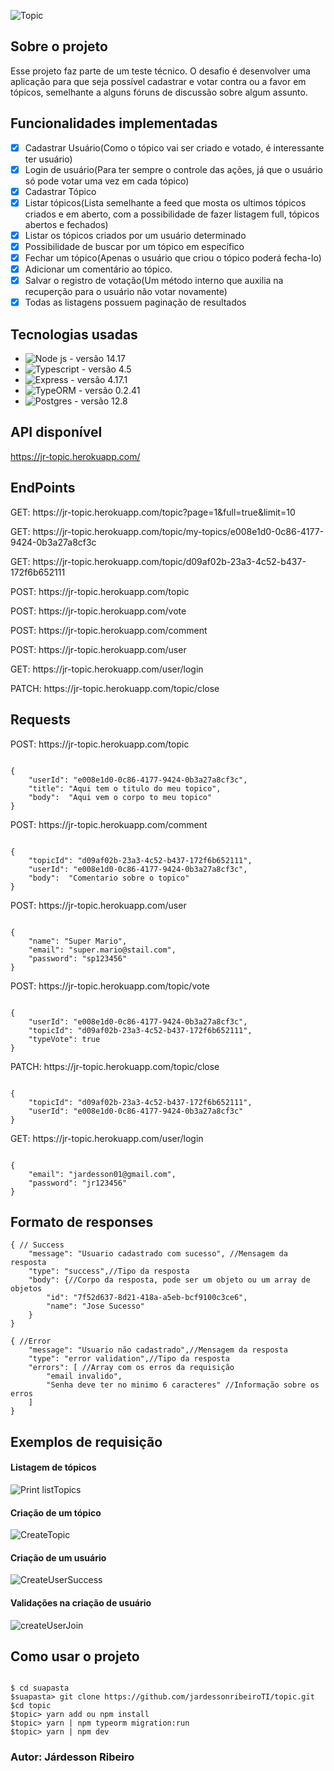 ![Topic](https://user-images.githubusercontent.com/45296422/146786527-065e26e3-5acf-447d-a3bc-e35e2f9061f8.jpg)

## Sobre o projeto
Esse projeto faz parte de um teste técnico. O desafio é desenvolver uma aplicação para que seja possível cadastrar e votar 
contra ou a favor em tópicos, semelhante a alguns fóruns de discussão sobre algum assunto.

## Funcionalidades implementadas
- [x] Cadastrar Usuário(Como o tópico vai ser criado e votado, é interessante ter usuário)
- [x] Login de usuário(Para ter sempre o controle das ações, já que o usuário só pode votar uma vez em cada tópico)
- [x] Cadastrar Tópico
- [x] Listar tópicos(Lista semelhante a feed que mosta os ultimos tópicos criados e em aberto, com a possibilidade de fazer listagem full, tópicos abertos e fechados)
- [x] Listar os tópicos criados por um usuário determinado
- [x] Possibilidade de buscar por um tópico em específico
- [x] Fechar um tópico(Apenas o usuário que criou o tópico poderá fecha-lo)
- [x] Adicionar um comentário ao tópico.
- [x] Salvar o registro de votação(Um método interno que auxilia na recuperção para o usuário não votar novamente)
- [x] Todas as listagens possuem paginação de resultados

## Tecnologias usadas 
- ![Node js]("https://nodejs.org/en/") - versão 14.17
- ![Typescript]("https://www.typescriptlang.org/") - versão 4.5
- ![Express]("https://expressjs.com/") - versão 4.17.1
- ![TypeORM]("https://typeorm.io/#/") - versão 0.2.41
- ![Postgres]("https://www.postgresql.org/") - versão 12.8

## API disponível
https://jr-topic.herokuapp.com/

## EndPoints

<p>GET: https://jr-topic.herokuapp.com/topic?page=1&full=true&limit=10</p>
<p>GET: https://jr-topic.herokuapp.com/topic/my-topics/e008e1d0-0c86-4177-9424-0b3a27a8cf3c</p>
<p>GET: https://jr-topic.herokuapp.com/topic/d09af02b-23a3-4c52-b437-172f6b652111</p>
<p>POST: https://jr-topic.herokuapp.com/topic</p>
<p>POST: https://jr-topic.herokuapp.com/vote</p>
<p>POST: https://jr-topic.herokuapp.com/comment</p>
<p>POST: https://jr-topic.herokuapp.com/user</p>
<p>GET: https://jr-topic.herokuapp.com/user/login</p>
<p>PATCH: https://jr-topic.herokuapp.com/topic/close</p>

## Requests
<p>POST: https://jr-topic.herokuapp.com/topic</p>

```

{
	"userId": "e008e1d0-0c86-4177-9424-0b3a27a8cf3c",
	"title": "Aqui tem o titulo do meu topico",
	"body":  "Aqui vem o corpo to meu topico"
}

```

<p>POST: https://jr-topic.herokuapp.com/comment</p>

```

{
	"topicId": "d09af02b-23a3-4c52-b437-172f6b652111",
	"userId": "e008e1d0-0c86-4177-9424-0b3a27a8cf3c",
	"body":  "Comentario sobre o topico"
}

```

<p>POST: https://jr-topic.herokuapp.com/user</p>

```

{
	"name": "Super Mario",
	"email": "super.mario@stail.com",
	"password": "sp123456"	
}

```

<p>POST: https://jr-topic.herokuapp.com/topic/vote</p>

```

{
	"userId": "e008e1d0-0c86-4177-9424-0b3a27a8cf3c",
	"topicId": "d09af02b-23a3-4c52-b437-172f6b652111",
	"typeVote": true
}

```

<p>PATCH: https://jr-topic.herokuapp.com/topic/close</p>

```

{
	"topicId": "d09af02b-23a3-4c52-b437-172f6b652111",
	"userId": "e008e1d0-0c86-4177-9424-0b3a27a8cf3c"
}

```

<p>GET: https://jr-topic.herokuapp.com/user/login</p>

```

{
	"email": "jardesson01@gmail.com",
	"password": "jr123456" 
}

```


## Formato de responses
``` 
{ // Success
	"message": "Usuario cadastrado com sucesso", //Mensagem da resposta
	"type": "success",//Tipo da resposta
	"body": {//Corpo da resposta, pode ser um objeto ou um array de objetos
		"id": "7f52d637-8d21-418a-a5eb-bcf9100c3ce6",
		"name": "Jose Sucesso"
	}
}

```

``` 
{ //Error
	"message": "Usuario não cadastrado",//Mensagem da resposta
	"type": "error validation",//Tipo da resposta
	"errors": [ //Array com os erros da requisição
		"email invalido",
		"Senha deve ter no minimo 6 caracteres" //Informação sobre os erros
	]
}

```


## Exemplos de requisição
#### Listagem de tópicos
![Print listTopics](https://user-images.githubusercontent.com/45296422/146808562-76aacad4-20cf-44eb-9aa2-7f29d5e4dcc5.png)

#### Criação de um tópico
![CreateTopic](https://user-images.githubusercontent.com/45296422/146809465-88adc776-3ab2-4d35-b624-f1ee405370f2.png)

#### Criação de um usuário
![CreateUserSuccess](https://user-images.githubusercontent.com/45296422/146811079-8331f13b-11e9-43ab-b291-41bdee31789a.png)

#### Validações na criação de usuário
![createUserJoin](https://user-images.githubusercontent.com/45296422/146812376-6eb28c01-1f3a-47e0-b84e-74b335328f87.png)

## Como usar o projeto

```

$ cd suapasta
$suapasta> git clone https://github.com/jardessonribeiroTI/topic.git
$cd topic
$topic> yarn add ou npm install
$topic> yarn | npm typeorm migration:run
$topic> yarn | npm dev

```

### Autor: Járdesson Ribeiro
